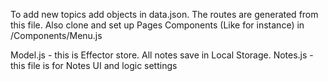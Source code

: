 To add new topics add objects in data.json. The routes are generated from this file. 
Also clone and set up Pages Components (Like <Home/> for instance) in /Components/Menu.js 

Model.js - this is Effector store. All notes save in Local Storage. 
Notes.js - this file is for Notes UI and logic settings 
